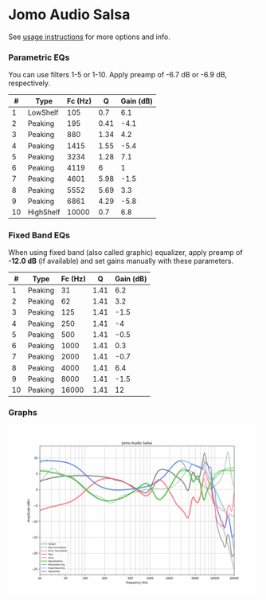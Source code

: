 # Jomo Audio Salsa
See [usage instructions](https://github.com/jaakkopasanen/AutoEq#usage) for more options and info.

### Parametric EQs
You can use filters 1-5 or 1-10. Apply preamp of -6.7 dB or -6.9 dB, respectively.

|   # | Type      |   Fc (Hz) |    Q |   Gain (dB) |
|-----|-----------|-----------|------|-------------|
|   1 | LowShelf  |       105 | 0.7  |         6.1 |
|   2 | Peaking   |       195 | 0.41 |        -4.1 |
|   3 | Peaking   |       880 | 1.34 |         4.2 |
|   4 | Peaking   |      1415 | 1.55 |        -5.4 |
|   5 | Peaking   |      3234 | 1.28 |         7.1 |
|   6 | Peaking   |      4119 | 6    |         1   |
|   7 | Peaking   |      4601 | 5.98 |        -1.5 |
|   8 | Peaking   |      5552 | 5.69 |         3.3 |
|   9 | Peaking   |      6861 | 4.29 |        -5.8 |
|  10 | HighShelf |     10000 | 0.7  |         6.8 |

### Fixed Band EQs
When using fixed band (also called graphic) equalizer, apply preamp of **-12.0 dB** (if available) and set gains manually with these parameters.

|   # | Type    |   Fc (Hz) |    Q |   Gain (dB) |
|-----|---------|-----------|------|-------------|
|   1 | Peaking |        31 | 1.41 |         6.2 |
|   2 | Peaking |        62 | 1.41 |         3.2 |
|   3 | Peaking |       125 | 1.41 |        -1.5 |
|   4 | Peaking |       250 | 1.41 |        -4   |
|   5 | Peaking |       500 | 1.41 |        -0.5 |
|   6 | Peaking |      1000 | 1.41 |         0.3 |
|   7 | Peaking |      2000 | 1.41 |        -0.7 |
|   8 | Peaking |      4000 | 1.41 |         6.4 |
|   9 | Peaking |      8000 | 1.41 |        -1.5 |
|  10 | Peaking |     16000 | 1.41 |        12   |

### Graphs
![](./Jomo%20Audio%20Salsa.png)
